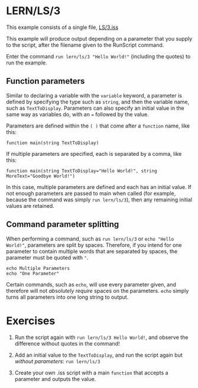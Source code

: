 # LERN/LS/3
This example consists of a single file, [LS/3.iss](3.iss)

This example will produce output depending on a parameter that you supply to the script, after the filename given to the RunScript command.

Enter the command ```run lern/ls/3 "Hello World!"``` (including the quotes) to run the example.

## Function parameters
Similar to declaring a variable with the ```variable``` keyword, a parameter is defined by specifying the type such as ```string```, and then the variable name, such as ```TextToDisplay```. Parameters can also specify an initial value in the same way as variables do, with an ```=``` followed by the value.

Parameters are defined within the ```( )``` that come after a ```function``` name, like this:

```
function main(string TextToDisplay)
```

If multiple parameters are specified, each is separated by a comma, like this:

```
function main(string TextToDisplay="Hello World!", string MoreText="Goodbye World!")
```

In this case, multiple parameters are defined and each has an initial value. If not enough parameters are passed to main when called (for example, because the command was simply ```run lern/ls/3```), then any remaining initial values are retained.

## Command parameter splitting
When performing a command, such as ```run lern/ls/3``` or ```echo "Hello World!"```, parameters are split by spaces. Therefore, if you intend for one parameter to contain multiple words that are separated by spaces, the parameter must be quoted with ```"```.

```
echo Multiple Parameters
echo "One Parameter"
```

Certain commands, such as ```echo```, will use every parameter given, and therefore will not *absolutely require* spaces on the parameters. ```echo``` simply turns all parameters into one long string to output. 

# Exercises
1. Run the script again with ```run lern/ls/3 Hello World!```, and observe the difference without quotes in the command!

2. Add an initial value to the ```TextToDisplay```, and run the script again but *without parameters*: ```run lern/ls/3```

3. Create your own .iss script with a main ```function``` that accepts a parameter and outputs the value.